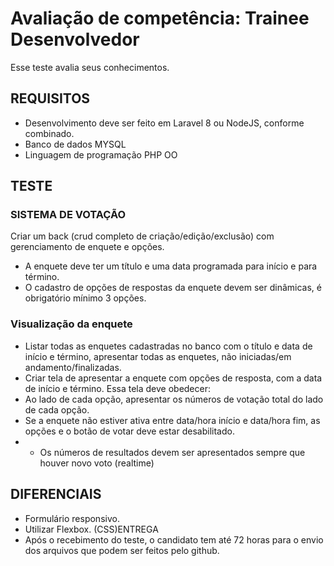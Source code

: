 # Avaliação de competência: Trainee Desenvolvedor

Esse teste avalia seus conhecimentos.

## REQUISITOS
- Desenvolvimento deve ser feito em Laravel 8 ou NodeJS, conforme combinado.
- Banco de dados MYSQL
- Linguagem de programação PHP OO
## TESTE
### SISTEMA DE VOTAÇÃO
Criar um back (crud completo de criação/edição/exclusão) com gerenciamento de enquete e opções.
- A enquete deve ter um título e uma data programada para início e para término.
- O cadastro de opções de respostas da enquete devem ser dinâmicas, é obrigatório mínimo 3 opções.
### Visualização da enquete
- Listar todas as enquetes cadastradas no banco com o título e data de início e término, apresentar todas as enquetes, não iniciadas/em andamento/finalizadas.
- Criar tela de apresentar a enquete com opções de resposta, com a data de início e término. Essa tela deve obedecer:
- Ao lado de cada opção, apresentar os números de votação total do lado de cada opção.
- Se a enquete não estiver ativa entre data/hora início e data/hora fim, as opções e o botão de votar deve estar desabilitado.
- * Os números de resultados devem ser apresentados sempre que houver novo voto (realtime)
## DIFERENCIAIS
- Formulário responsivo.
- Utilizar Flexbox. (CSS)ENTREGA
- Após o recebimento do teste, o candidato tem até 72 horas para o envio dos arquivos que podem ser feitos pelo github.